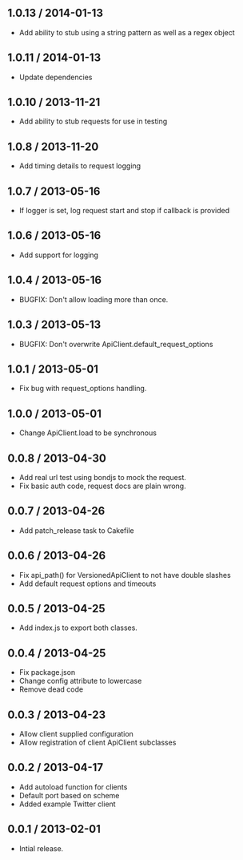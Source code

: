 1.0.13 / 2014-01-13
------------------
* Add ability to stub using a string pattern as well as a regex object

1.0.11 / 2014-01-13
------------------
* Update dependencies

1.0.10 / 2013-11-21
------------------
* Add ability to stub requests for use in testing

1.0.8 / 2013-11-20
------------------
* Add timing details to request logging

1.0.7 / 2013-05-16
------------------
* If logger is set, log request start and stop if callback is provided

1.0.6 / 2013-05-16
------------------
* Add support for logging

1.0.4 / 2013-05-16
------------------
* BUGFIX: Don't allow loading more than once.

1.0.3 / 2013-05-13
------------------
* BUGFIX: Don't overwrite ApiClient.default_request_options

1.0.1 / 2013-05-01
------------------
* Fix bug with request_options handling.

1.0.0 / 2013-05-01
------------------
* Change ApiClient.load to be synchronous

0.0.8 / 2013-04-30
------------------
* Add real url test using bondjs to mock the request.
* Fix basic auth code, request docs are plain wrong.

0.0.7 / 2013-04-26
------------------
* Add patch_release task to Cakefile

0.0.6 / 2013-04-26
------------------
* Fix api_path() for VersionedApiClient to not have double slashes
* Add default request options and timeouts

0.0.5 / 2013-04-25
------------------
* Add index.js to export both classes.

0.0.4 / 2013-04-25
------------------
* Fix package.json
* Change config attribute to lowercase
* Remove dead code

0.0.3 / 2013-04-23
------------------
* Allow client supplied configuration
* Allow registration of client ApiClient subclasses

0.0.2 / 2013-04-17
------------------
* Add autoload function for clients
* Default port based on scheme
* Added example Twitter client

0.0.1 / 2013-02-01
------------------
* Intial release.
